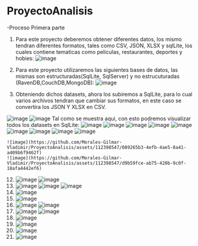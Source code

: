 # ProyectoAnalisis 
-Proceso Primera parte
1. Para este proyecto deberemos obtener diferentes datos, los mismo tendran diferentes formatos, tales como
CSV, JSON, XLSX y sqlLite, los cuales contiene tematicas como peliculas, restaurantes, deportes y hobies:
![image](https://github.com/Morales-Gilmar-Vladimir/ProyectoAnalisis/assets/117743690/d96e9102-6825-4f23-9a1a-89225794232f)
2. Para este proyecto utilizaremos las siguientes bases de datos, las mismas son estructuradas(SqlLite, SqlServer) y  no estrucuturadas
(RavenDB,CouchDB,MongoDB):
![image](https://github.com/Morales-Gilmar-Vladimir/ProyectoAnalisis/assets/117743690/dee0ef10-fa20-4094-9128-ee9759701ea7)

3. Obteniendo dichos datasets, ahora los subiremos a SqlLite, para lo cual varios archivos tendran que cambiar sus formatos,
en este caso se convertira los JSON Y XLSX en CSV.

![image](https://github.com/Morales-Gilmar-Vladimir/ProyectoAnalisis/assets/117743690/b5bcef0e-2f98-4ef9-bf4c-d6ef9d286db1)
![image](https://github.com/Morales-Gilmar-Vladimir/ProyectoAnalisis/assets/112398547/f688c1f5-ce5a-41c7-a1ea-1f9c5d4e95a6)
Tal como se muestra aqui, con esto podremos visualizar todos los datasets en SqlLite:
![image](https://github.com/Morales-Gilmar-Vladimir/ProyectoAnalisis/assets/117743690/41764ccb-70c7-4d3b-a29c-4cf1b52fd444)
![image](https://github.com/Morales-Gilmar-Vladimir/ProyectoAnalisis/assets/117743690/8adcc683-d3ff-4b14-bb63-f2a0eca3649e)
![image](https://github.com/Morales-Gilmar-Vladimir/ProyectoAnalisis/assets/117743690/fd865ee4-5641-42df-a45d-71eafedc2236)
![image](https://github.com/Morales-Gilmar-Vladimir/ProyectoAnalisis/assets/117743690/af7be4c3-4c52-415e-ab02-8435a11f31aa) 
![image](https://github.com/Morales-Gilmar-Vladimir/ProyectoAnalisis/assets/117743690/203964d0-6d06-476c-b2e8-2821f626b060)
![image](https://github.com/Morales-Gilmar-Vladimir/ProyectoAnalisis/assets/117743690/4a68adfb-bdf1-4ce4-9178-96cec3563f42)
![image](https://github.com/Morales-Gilmar-Vladimir/ProyectoAnalisis/assets/117743690/eb3452fd-8ffa-41b4-9666-39eba50e52c6)
![image](https://github.com/Morales-Gilmar-Vladimir/ProyectoAnalisis/assets/117743690/acd9e320-ddca-473e-9ab6-c20bdfd157b0)
![image](https://github.com/Morales-Gilmar-Vladimir/ProyectoAnalisis/assets/117743690/47fe6ee0-a8b3-43e2-8550-33823bbbed3f)

    
    ![image](https://github.com/Morales-Gilmar-Vladimir/ProyectoAnalisis/assets/112398547/089265b3-4efb-4ae5-8a41-a409b6f9462f)
    ![image](https://github.com/Morales-Gilmar-Vladimir/ProyectoAnalisis/assets/112398547/d9b59fce-ab75-420b-9c0f-18afa4442ef6)
12. ![image](https://github.com/Morales-Gilmar-Vladimir/ProyectoAnalisis/assets/112398547/489c9454-f7c3-42cd-8143-8945b68e5085)
    ![image](https://github.com/Morales-Gilmar-Vladimir/ProyectoAnalisis/assets/112398547/9974009a-d506-4746-9c0e-6c65a075d4fe)
13. ![image](https://github.com/Morales-Gilmar-Vladimir/ProyectoAnalisis/assets/112398547/69aaab24-83a6-4f5a-831e-82092e9876b1)
    ![image](https://github.com/Morales-Gilmar-Vladimir/ProyectoAnalisis/assets/112398547/5ee26e9a-d1de-4b30-8366-a6af6a6d092c)
    ![image](https://github.com/Morales-Gilmar-Vladimir/ProyectoAnalisis/assets/112398547/0a3dca4a-774e-49bc-b046-4d7d414e0e6c)
14. ![image](https://github.com/Morales-Gilmar-Vladimir/ProyectoAnalisis/assets/112398547/ef78ab63-c91e-4e0e-8ee7-5c896af7c909)
15. ![image](https://github.com/Morales-Gilmar-Vladimir/ProyectoAnalisis/assets/112398547/14c54252-c8a5-4b43-8fad-eb0027e7d84a)
16. ![image](https://github.com/Morales-Gilmar-Vladimir/ProyectoAnalisis/assets/112398547/8caf58d1-f162-42de-b63f-c0fb08f0a35a)
    ![image](https://github.com/Morales-Gilmar-Vladimir/ProyectoAnalisis/assets/112398547/c1309f78-0992-45a4-8fce-0936c6fb5e0b)
17. ![image](https://github.com/Morales-Gilmar-Vladimir/ProyectoAnalisis/assets/112398547/c283c74c-4898-4c0b-b672-2b9ca310b2ac)
    ![image](https://github.com/Morales-Gilmar-Vladimir/ProyectoAnalisis/assets/112398547/a20c452a-285b-4b89-ac0f-a460cd2cc37f)
18. ![image](https://github.com/Morales-Gilmar-Vladimir/ProyectoAnalisis/assets/112398547/549ac445-f6ad-4002-9739-1a059bf20bb2)
19. ![image](https://github.com/Morales-Gilmar-Vladimir/ProyectoAnalisis/assets/112398547/f1c7991a-5230-47dc-bb15-ae063c0472ba)
20. ![image](https://github.com/Morales-Gilmar-Vladimir/ProyectoAnalisis/assets/112398547/d087802c-024c-45b9-b0a1-dc006f8236a6)
21. ![image](https://github.com/Morales-Gilmar-Vladimir/ProyectoAnalisis/assets/112398547/c252179a-6e10-4672-a69b-8e976df64492)

































    













